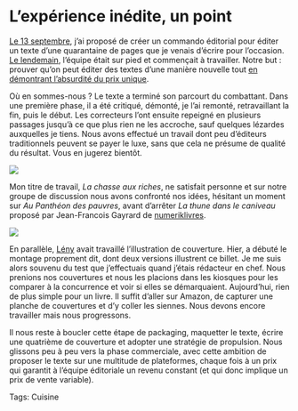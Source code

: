 # L’expérience inédite, un point

[Le 13 septembre](/2010/09/13/experimentons-le-revenu-unique-pour-les-auteurs/), j’ai proposé de créer un commando éditorial pour éditer un texte d’une quarantaine de pages que je venais d’écrire pour l’occasion. [Le lendemain](/2010/09/15/l%E2%80%99experience-inedite-et-interdite/), l’équipe était sur pied et commençait à travailler. Notre but : prouver qu’on peut éditer des textes d’une manière nouvelle tout [en démontrant l’absurdité du prix unique](/2010/09/07/la-fin-du-livre-unique/).

Où en sommes-nous ? Le texte a terminé son parcourt du combattant. Dans une première phase, il a été critiqué, démonté, je l’ai remonté, retravaillant la fin, puis le début. Les correcteurs l’ont ensuite repeigné en plusieurs passages jusqu’à ce que plus rien ne les accroche, sauf quelques lézardes auxquelles je tiens. Nous avons effectué un travail dont peu d’éditeurs traditionnels peuvent se payer le luxe, sans que cela ne présume de qualité du résultat. Vous en jugerez bientôt.

![](https://tcrouzet.com/images_tc/2010/10/thune-450x344.jpg)

Mon titre de travail, *La chasse aux riches*, ne satisfait personne et sur notre groupe de discussion nous avons confronté nos idées, hésitant un moment sur *Au Panthéon des pauvres*, avant d’arrêter *La thune dans le caniveau* proposé par Jean-Francois Gayrard de [numeriklivres](http://www.numeriklivres.com).

![](https://tcrouzet.com/images_tc/2010/10/comparatif.jpg)

En parallèle, [Lény](http://konexe.net/?p=304) avait travaillé l’illustration de couverture. Hier, a débuté le montage proprement dit, dont deux versions illustrent ce billet. Je me suis alors souvenu du test que j’effectuais quand j’étais rédacteur en chef. Nous prenions nos couvertures et nous les placions dans les kiosques pour les comparer à la concurrence et voir si elles se démarquaient. Aujourd’hui, rien de plus simple pour un livre. Il suffit d’aller sur Amazon, de capturer une planche de couvertures et d’y coller les siennes. Nous devons encore travailler mais nous progressons.

Il nous reste à boucler cette étape de packaging, maquetter le texte, écrire une quatrième de couverture et adopter une stratégie de propulsion. Nous glissons peu à peu vers la phase commerciale, avec cette ambition de proposer le texte sur une multitude de plateformes, chaque fois à un prix qui garantit à l’équipe éditoriale un revenu constant (et qui donc implique un prix de vente variable).

Tags: Cuisine